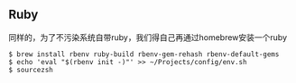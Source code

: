 ## Ruby

同样的，为了不污染系统自带ruby，我们得自己再通过homebrew安装一个ruby

```
$ brew install rbenv ruby-build rbenv-gem-rehash rbenv-default-gems
$ echo 'eval "$(rbenv init -)"' >> ~/Projects/config/env.sh
$ sourcezsh
```
